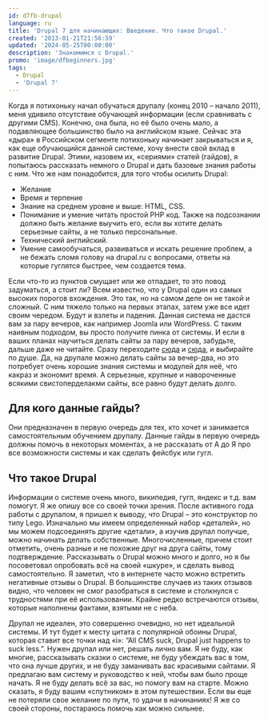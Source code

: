 ```yaml
---
id: d7fb-drupal
language: ru
title: 'Drupal 7 для начинающих: Введение. Что такое Drupal.'
created: '2013-01-21T21:56:59'
updated: '2024-05-25T00:00:00'
description: 'Знакомимся с Drupal.'
promo: 'image/dfbeginners.jpg'
tags:
  - Drupal
  - 'Drupal 7'
---
```


Когда я потихоньку начал обучаться друпалу (конец 2010 – начало 2011), меня
удивило отсутствие обучающей информации (если сравнивать с другими CMS).
Конечно, она была, но её было очень мало, а подавляющее большинство было на
английском языке. Сейчас эта «дыра» в Российском сегменте потихоньку начинает
закрываться и я, как еще обучающийся данной системе, хочу внести свой вклад в
развитие Drupal. Этими, назовем их, «сериями» статей (гайдов), я попытаюсь
рассказать немного о Drupal и дать базовые знания работы с ним. Что же нам
понадобится, для того чтобы осилить Drupal:

- Желание
- Время и терпение
- Знание на среднем уровне и выше: HTML, CSS.
- Понимание и умение читать простой PHP код. Также на подсознании должно быть
  желание выучить его, если вы хотите делать серьезные сайты, а не только
  персональные.
- Технический английский.
- Умение самообучаться, развиваться и искать решение проблем, а не бежать сломя
  голову на drupal.ru с вопросами, ответы на которые гуглятся быстрее, чем
  создается тема.

Если что-то из пунктов смущает или же отпадает, то это повод задуматься, а стоит
ли? Всем известно, что у Drupal один из самых высоких порогов вхождения. Это
так, но на самом деле он не такой и сложный. С ним тяжело только на первых
этапах, затем уже все идет своим чередом. Будут и взлеты и падения. Данная
система не дастся вам за пару вечеров, как например Joomla или WordPress. С
таким наивным подходом, вы просто получите пинка от системы. И если в ваших
планах научиться делать сайты за пару вечеров, забудьте, дальше даже не читайте.
Сразу
переходите [сюда](http://www.joomla.org/ "Мне нужно научиться делать сайты за пару вечеров!")
и [сюда](http://ru.wordpress.org/ "У меня нету пары вечеров! Мне нужно научиться делать сайт за вечер!"),
и выбирайте по душе. Да, на друпале можно делать сайты за вечер-два, но это
потребует очень хорошие знания системы и модулей для неё, что какраз и экономит
время. А серьезные, крупные и навороченные всякими свистоперделакми сайты, все
равно будут делать долго.

## Для кого данные гайды?

Они предназначен в первую очередь для тех, кто хочет и занимается
самостоятельным обучением друпалу. Данные гайды в первую очередь должны помочь в
некоторых моментах, а не рассказать от А до Я про все возможности системы и как
сделать фейсбук или гугл.

## Что такое Drupal

Информации о системе очень много, википедия, гугл, яндекс и т.д. вам помогут. Я
же опишу все со своей точки зрения. После активного года работы с друпалом, я
пришел к выводу, что Drupal – это конструктор по типу Lego. Изначально мы имеем
определенный набор «деталей», но мы можем подсоединять другие «детали», а изучив
друпал получше, можно начинать делать собственные. Многочисленные, причем стоит
отметить, очень разные и не похожие друг на друга сайты, тому подтверждение.
Рассказывать о Drupal можно много и долго, но я бы посоветовал опробовать всё на
своей «шкуре», и сделать вывод самостоятельно. Я заметил, что в интернете часто
можно встретить негативные отзывы о Drupal. В большинстве случаев из таких
отзывов видно, что человек не смог разобраться в системе и столкнулся с
трудностями при её использовании. Крайне редко встречаются отзывы, которые
наполнены фактами, взятыми не с неба.

Друпал не идеален, это совершенно очевидно, но нет идеальной системы. И тут
будет к месту цитата с популярной обоины Drupal, которая ставит все точки над
«i»: “All CMS suck, Drupal just happens to suck less.”. Нужен друпал или нет,
решать лично вам. Я не буду, как многие, рассказывать сказки о системе, не буду
убеждать вас в том, что она лучше других, и не буду заманивать вас красивыми
сайтами. Я предлагаю вам систему и руководство к ней, чтобы вам было проще
начать. Я не буду делать всё за вас, но помогу вам на старте. Можно сказать, я
буду вашим «спутником» в этом путешествии. Если вы еще не потеряли свое желание
по пути, то удачи в начинаниях! Я же со своей стороны, постараюсь помочь как
можно сильнее.
